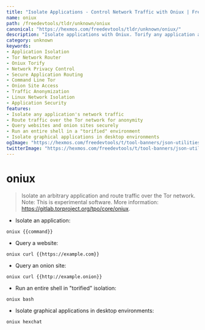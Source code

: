 ```yaml
---
title: "Isolate Applications - Control Network Traffic with Oniux | Free DevTools"
name: oniux
path: /freedevtools/tldr/unknown/oniux
canonical: "https://hexmos.com/freedevtools/tldr/unknown/oniux/"
description: "Isolate applications with Oniux. Torify any application and route traffic securely over the Tor network for enhanced privacy and security. Free online tool, no registration required."
category: unknown
keywords:
- Application Isolation
- Tor Network Router
- Oniux Torify
- Network Privacy Control
- Secure Application Routing
- Command Line Tor
- Onion Site Access
- Traffic Anonymization
- Linux Network Isolation
- Application Security
features:
- Isolate any application's network traffic
- Route traffic over the Tor network for anonymity
- Query websites and onion sites securely
- Run an entire shell in a "torified" environment
- Isolate graphical applications in desktop environments
ogImage: "https://hexmos.com/freedevtools/t/tool-banners/json-utilities-banner.png"
twitterImage: "https://hexmos.com/freedevtools/t/tool-banners/json-utilities-banner.png"
---
```


# oniux

> Isolate an arbitrary application and route traffic over the Tor network.
> Note: This is experimental software.
> More information: <https://gitlab.torproject.org/tpo/core/oniux>.

- Isolate an application:

`oniux {{command}}`

- Query a website:

`oniux curl {{https://example.com}}`

- Query an onion site:

`oniux curl {{http://example.onion}}`

- Run an entire shell in "torified" isolation:

`oniux bash`

- Isolate graphical applications in desktop environments:

`oniux hexchat`
